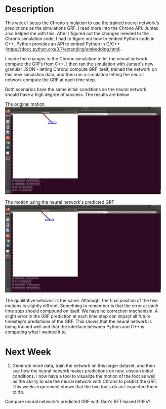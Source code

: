 # Description
This week I setup the Chrono simulation to use the trained neural network's predictions as the simulations GRF. I read more into the Chrono API. Juntao also helped me with this. After I figured out the changes needed to the Chrono simulation code, I had to figure out how to embed Python code in C++. Python provides an API to embed Python in C/C++ (https://docs.python.org/3.7/extending/embedding.html).

I made the changes to the Chrono simulation to let the neural network compute the GRFs from C++. I then ran the simulation with Juntao's new granular JSON - letting Chrono compute GRF itself, trained the network on this new simulation data, and then ran a simulation letting the neural network compute the GRF at each time step.

Both scenarios have the same initial conditions so the neural network should have a high degree of success. The results are below     

The original motion
![alt text](https://github.com/PeterJochem/Chrono_Simulations/blob/master/originalMotion.png "")

The motion using the neural network's predicted GRF
![alt text](https://github.com/PeterJochem/Chrono_Simulations/blob/master/nn_pred_GRF_Motion.png "")

The qualitative behavior is the same. Although, the final position of the two motions is slightly diffrent. Something to remember is that the error at each time step should compound on itself. We have no correction mechanism. A slight error in the GRF prediction at each time step can impact all future timestep's predictions of the GRF. This shows that the neural network is being trained well and that the interface between Python and C++ is computing what I wanted it to. 


# Next Week
1) Generate more data, train the network on this larger dataset, and then see how the neural network makes predictions on new, unseen initial conditions. I now have a tool to visualize the motion of the foot as well as the ability to use the neural network with Chrono to predict the GRF. This weeks experiment shows that the two tools do as I expected them to do. 

Compare neural network's predicted GRF with Dan's RFT-based GRFs?

